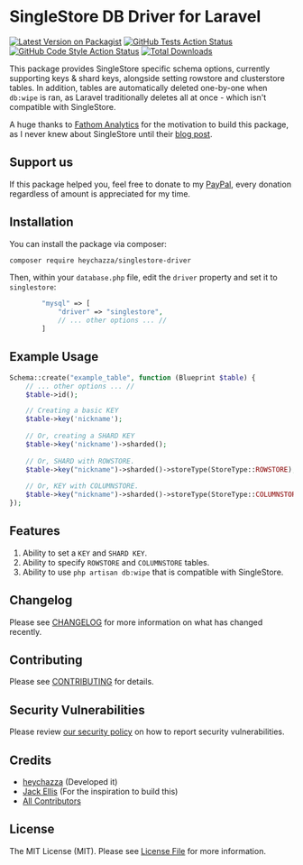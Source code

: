 # SingleStore DB Driver for Laravel

[![Latest Version on Packagist](https://img.shields.io/packagist/v/heychazza/singlestore-driver.svg?style=flat-square)](https://packagist.org/packages/heychazza/singlestore-driver)
[![GitHub Tests Action Status](https://img.shields.io/github/workflow/status/heychazza/singlestore-driver/run-tests?label=tests)](https://github.com/heychazza/singlestore-driver/actions?query=workflow%3Arun-tests+branch%3Amain)
[![GitHub Code Style Action Status](https://img.shields.io/github/workflow/status/heychazza/singlestore-driver/Check%20&%20fix%20styling?label=code%20style)](https://github.com/heychazza/singlestore-driver/actions?query=workflow%3A"Check+%26+fix+styling"+branch%3Amain)
[![Total Downloads](https://img.shields.io/packagist/dt/heychazza/singlestore-driver.svg?style=flat-square)](https://packagist.org/packages/heychazza/singlestore-driver)

This package provides SingleStore specific schema options, currently supporting keys & shard keys, alongside setting rowstore and clusterstore tables. In addition, tables are automatically deleted one-by-one when `db:wipe` is ran, as Laravel traditionally deletes all at once - which isn't compatible with SingleStore.

A huge thanks to [Fathom Analytics](https://usefathom.com/ref/PUX1KG) for the motivation to build this package, as I never knew about SingleStore until their [blog post](https://usefathom.com/blog/worlds-fastest-analytics). 

## Support us
If this package helped you, feel free to donate to my [PayPal](https://paypal.me/heychazza), every donation regardless of amount is appreciated for my time.

## Installation

You can install the package via composer:

```bash
composer require heychazza/singlestore-driver
```

Then, within your `database.php` file, edit the `driver` property and set it to `singlestore`:

```php
        "mysql" => [
            "driver" => "singlestore",
            // ... other options ... //
        ]
```

## Example Usage
```php
Schema::create("example_table", function (Blueprint $table) {
    // ... other options ... //
    $table->id();

    // Creating a basic KEY
    $table->key('nickname');
    
    // Or, creating a SHARD KEY
    $table->key('nickname')->sharded();
    
    // Or, SHARD with ROWSTORE.
    $table->key("nickname")->sharded()->storeType(StoreType::ROWSTORE);
    
    // Or, KEY with COLUMNSTORE.
    $table->key("nickname")->sharded()->storeType(StoreType::COLUMNSTORE);
});
```

## Features

1. Ability to set a `KEY` and `SHARD KEY`.
2. Ability to specify `ROWSTORE` and `COLUMNSTORE` tables.
3. Ability to use `php artisan db:wipe` that is compatible with SingleStore.

## Changelog

Please see [CHANGELOG](CHANGELOG.md) for more information on what has changed recently.

## Contributing

Please see [CONTRIBUTING](.github/CONTRIBUTING.md) for details.

## Security Vulnerabilities

Please review [our security policy](../../security/policy) on how to report security vulnerabilities.

## Credits

- [heychazza](https://github.com/heychazza) (Developed it)
- [Jack Ellis](https://twitter.com]) (For the inspiration to build this)
- [All Contributors](../../contributors)

## License

The MIT License (MIT). Please see [License File](LICENSE.md) for more information.
